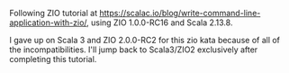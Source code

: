 Following ZIO tutorial at https://scalac.io/blog/write-command-line-application-with-zio/,
using ZIO 1.0.0-RC16 and Scala 2.13.8.

I gave up on Scala 3 and ZIO 2.0.0-RC2 for this zio kata because of all of the incompatibilities.
I'll jump back to Scala3/ZIO2 exclusively after completing this tutorial.
